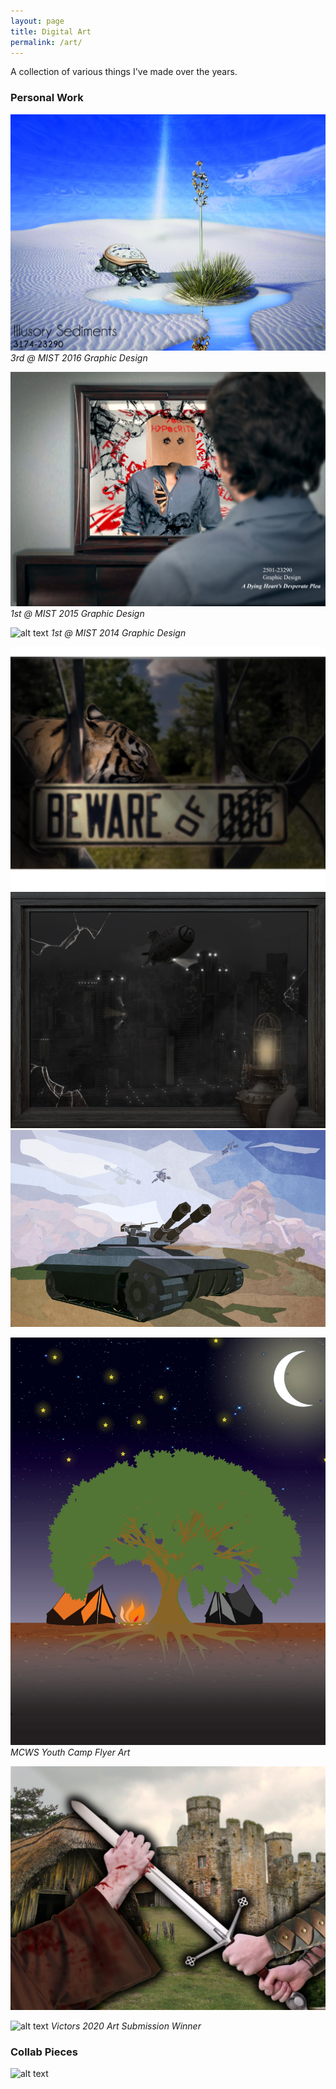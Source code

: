 ```yaml
---
layout: page
title: Digital Art
permalink: /art/
---
```


A collection of various things I've made over the years.
### Personal Work
![alt text](/assets/art/turtle.jpg)
*3rd @ MIST 2016 Graphic Design* 

![alt text](/assets/art/mirror.jpg)
*1st @ MIST 2015 Graphic Design* 

![alt text](/assets/art/street.jpg)
*1st @ MIST 2014 Graphic Design*  

![alt text](/assets/art/fence.jpg)
![alt text](/assets/art/orwell.jpg)  
![alt text](/assets/art/tank.jpg)  

![alt text](/assets/art/tree.jpg)
*MCWS Youth Camp Flyer Art*  

![alt text](/assets/art/war.jpg)  

![alt text](/assets/art/wolverine.jpg)
*Victors 2020 Art Submission Winner*  

### Collab Pieces
![alt text](/assets/art/shirt.jpg)
